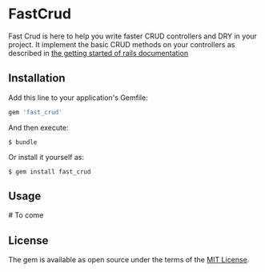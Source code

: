 # FastCrud

Fast Crud is here to help you write faster CRUD controllers and DRY in your project. It implement the basic CRUD methods on your controllers as described in [the getting started of rails documentation](http://guides.rubyonrails.org/getting_started.html)

## Installation

Add this line to your application's Gemfile:

```ruby
gem 'fast_crud'
```

And then execute:

    $ bundle

Or install it yourself as:

    $ gem install fast_crud

## Usage

\# To come

## License

The gem is available as open source under the terms of the [MIT License](http://opensource.org/licenses/MIT).
